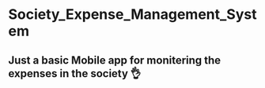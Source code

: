 # Society_Expense_Management_System


## Just a basic Mobile app for monitering the expenses in the society 👌
